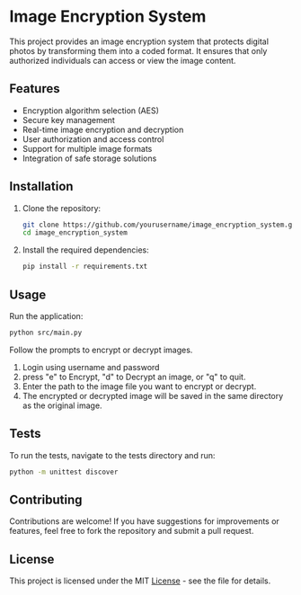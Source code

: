 # Image Encryption System

This project provides an image encryption system that protects digital photos by transforming them into a coded format. It ensures that only authorized individuals can access or view the image content.

## Features

- Encryption algorithm selection (AES)
- Secure key management
- Real-time image encryption and decryption
- User authorization and access control
- Support for multiple image formats
- Integration of safe storage solutions

## Installation

1. Clone the repository:
   ```bash
   git clone https://github.com/yourusername/image_encryption_system.git
   cd image_encryption_system
   ```

2. Install the required dependencies:
    ```bash
    pip install -r requirements.txt
    ```

## Usage
Run the application:
  ```bash
  python src/main.py
  ```

Follow the prompts to encrypt or decrypt images.

1. Login using username and password
2. press "e" to Encrypt, "d" to Decrypt an image, or "q" to quit.
3. Enter the path to the image file you want to encrypt or decrypt.
4. The encrypted or decrypted image will be saved in the same directory as the original image.


## Tests
To run the tests, navigate to the tests directory and run:
   ```bash
   python -m unittest discover
   ```

## Contributing
Contributions are welcome! If you have suggestions for improvements or features, feel free to fork the repository and submit a pull request.

## License
This project is licensed under the MIT [License](https://github.com/SaiGawand12/Image_Encryption_System/blob/main/LICENSE) - see the  file for details.

